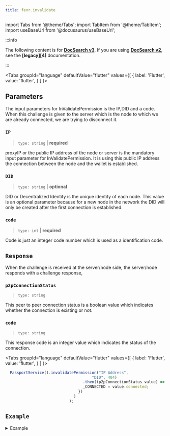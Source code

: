```yaml
---
title: fexr.invalidate
---
```


import Tabs from '@theme/Tabs';
import TabItem from '@theme/TabItem';
import useBaseUrl from '@docusaurus/useBaseUrl';

:::info

The following content is for **[DocSearch v3][2]**. If you are using **[DocSearch v2][3]**, see the **[legacy][4]** documentation.

:::

<Tabs
  groupId="language"
  defaultValue="flutter"
  values={[
    { label: 'Flutter', value: 'flutter', }
  ]
}>
<TabItem value="flutter">

## Parameters

The input parameters for InValidatePermission is the IP,DID and a code. When this challenge is given to the server which is the node to which we are already connected, we are trying to disconnect it.

### `IP`

> `type: string` | **required**

proxyIP or the public IP address of the node or server is the mandatory input parameter for InValidatePermission. It is using this public IP address the connection between the node and the wallet is established.

### `DID`

> `type: string` | **optional**

DID or Decentralized Identity is the unique identity of each node. This value is an optional parameter because for a new node in the network the DID will only be created after the first connection is established.

### `code`

> `type: int` | **required**

Code is just an integer code number which is used as a identification code.


## `Response`

When the challenge is received at the server/node side, the server/node responds with a challenge response,

### `p2pConnectionStatus`

> `type: string `

This peer to peer connection status is a boolean value which indicates whether the connection is existing or not.


### `code`

> `type: string `

This response code is an integer value which indicates the status of the connection.



<Tabs
  groupId="language"
  defaultValue="flutter"
  values={[
    { label: 'Flutter', value: 'flutter', }
  ]
}>
<TabItem value="flutter">

```js
  PassportService().invalidatePermission("IP Address",
                                      "DID", 404)
                                  .then((p2pConnectionStatus value) => setState(() {
                                  _CONNECTED = value.connected;
                                })
                              )
                            );
```

</TabItem>
</Tabs>



## `Example`





<details><summary>Example</summary>
<div>

```ts
Future<p2pConnectionStatus> invalidatePermission(
      String proxyIP, String dID, int code) async {
    p2pConnectionStatus response;
    final channel = ClientChannel(
      proxyIP,
      port: Const.PORT,
      options: ChannelOptions(
        credentials: ChannelCredentials.insecure(),
        codecRegistry:
            CodecRegistry(codecs: const [GzipCodec(), IdentityCodec()]),
      ),
    );

    stub = POPServiceClient(channel,
        options: CallOptions(timeout: Duration(seconds: 10)));

    try {
      response = await stub
          .invalidatePermission(web3WalletPermission(dID: dID, code: code));

      // result = response.toString();
    } catch (e) {
      return p2pConnectionStatus(
          connected: false, code: 404, message: e.toString());
    }
    return response;
    // await channel.shutdown();
  }
}
```

</div>
</details>

</TabItem>
</Tabs>

[1]: https://www.algolia.com/doc/ui-libraries/autocomplete/introduction/what-is-autocomplete/
[2]: https://github.com/algolia/docsearch/
[3]: https://github.com/algolia/docsearch/tree/master
[5]: https://developer.mozilla.org/en-US/docs/Web/CSS/CSS_Selectors
[6]: https://developer.mozilla.org/en-US/docs/Web/API/HTMLElement
[7]: https://www.algolia.com/doc/api-reference/search-api-parameters/
[8]: https://github.com/algolia/docsearch/blob/main/packages/docsearch-react/src/Hit.tsx
[9]: https://codesandbox.io/s/docsearch-v3-debounced-search-gnx87
[10]: https://www.algolia.com/doc/api-client/getting-started/what-is-the-api-client/javascript/?client=javascript
[11]: https://www.algolia.com/doc/ui-libraries/autocomplete/core-concepts/keyboard-navigation/

